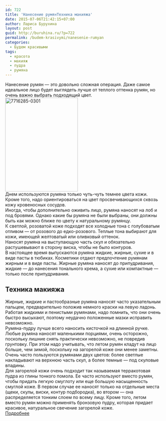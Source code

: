 ```yaml
---
id: 722
title: 'Нанесение румянТехника макияжа'
date: 2015-07-06T21:42:15+07:00
author: Лариса Бурухина
layout: post
guid: http://buruhina.ru/?p=722
permalink: /budem-krasivymi/nanesenie-rumyan
categories:
  - Будем красивыми
tags:
  - красота
  - макияж
  - пудра
  - румяна
---
```

Нанесение румян — это довольно сложная операция. Даже самое идеальное лицо будет выглядеть лучше от теплого оттенка румян, но очень важно выбрать подходящий цвет.  
[<img src="http://buruhina.ru/wp-content/uploads/2015/07/7716285-0301-232x300.jpg" alt="7716285-0301" width="232" height="300" class="aligncenter size-medium wp-image-723" />](http://buruhina.ru/wp-content/uploads/2015/07/7716285-0301.jpg)  
Днем используются румяна только чуть-чуть темнее цвета кожи. Кроме того, надо ориентироваться на цвет просвечивающихся сквозь кожу кровеносных сосудов.  
Иногда, чтобы дополнительно оживить лицо, румяна наносят на лоб и под бровями. Однако какие бы румяна не были выбраны, они должны быть как можно ближе по цвету к натуральному румянцу.  
К светлой, розоватой коже подходят все холодные тона с голубоватым отливом — от розового до едко-розового. Теплые тона выбирают для кожи, имеющей желтоватый или оливковый оттенок.  
Наносят румяна на выступающую часть скул и обязательно растушевывают в сторону виска, чтобы не было контуров.  
В настоящее время выпускаются румяна жидкие, жирные, сухие и в виде пасты в тюбиках. Косметики отдают предпочтение румянам жирным и в виде пасты. Жирные румяна наносят до припудривания, жидкие — до нанесения тонального крема, а сухие или компактные — только после припудривания.

## Техника макияжа

Жирные, жидкие и пастообразные румяна наносят часто указательным пальцем, предварительно положив немного краски на левую ладонь. Работая жидкими и пенистыми румянами, надо помнить, что они очень быстро высыхают, поэтому неудачно положенные мазки исправить невозможно.  
Румяна-пудру лучше всего наносить кисточкой на длинной ручке. Любые румяна наносят маленькими порциями, очень осторожно, поскольку лишние снять практически невозможно, не повредив грунтовку. При этом надо учитывать, что летом румян кладут на лицо больше, чем зимой, поскольку на загорелой коже они менее заметны.  
Очень часто пользуются румянами двух цветов: более светлые накладывают на верхнюю часть скул, а более темные — под скуловые впадины.  
Для загорелой кожи очень подходит так называемая терракотовая пудра из глины тонкого помола. Ее часто используют вместо румян, чтобы придать легкую смуглоту или еще большую насыщенность смуглой коже. В первом случае ее наносят только на отдельные места (щеки, скулы, виски, контур подбородка), во втором — она распределяется тонким слоем по всему лицу. Кроме того, летом вместо румян можно применять бронзовую пудру, которая придает красивое, натуральное свечение загорелой коже.  
<a href="http://beauty.wild-mistress.ru/wm/beauty.nsf/publicall/2010-07-23-770716.html" target="_blank">Подробнее</a>